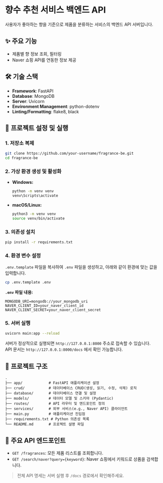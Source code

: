 # 향수 추천 서비스 백엔드 API

사용자가 좋아하는 향을 기준으로 제품을 분류하는 서비스의 백엔드 API 서버입니다.

## ✨ 주요 기능

- 제품별 향 정보 조회, 필터링
- Naver 쇼핑 API를 연동한 정보 제공

## 🛠️ 기술 스택

- **Framework**: FastAPI
- **Database**: MongoDB
- **Server**: Uvicorn
- **Environment Management**: python-dotenv
- **Linting/Formatting**: flake8, black

## 🚀 프로젝트 설정 및 실행

### 1. 저장소 복제

```bash
git clone https://github.com/your-username/fragrance-be.git
cd fragrance-be
```

### 2. 가상 환경 생성 및 활성화

- **Windows:**
  ```bash
  python -m venv venv
  venv\Scripts\activate
  ```
- **macOS/Linux:**
  ```bash
  python3 -m venv venv
  source venv/bin/activate
  ```

### 3. 의존성 설치

```bash
pip install -r requirements.txt
```

### 4. 환경 변수 설정

`.env.template` 파일을 복사하여 `.env` 파일을 생성하고, 아래와 같이 환경에 맞는 값을 입력합니다.

```bash
cp .env.template .env
```

**`.env` 파일 내용:**

```
MONGODB_URI=mongodb://your_mongodb_uri
NAVER_CLIENT_ID=your_naver_client_id
NAVER_CLIENT_SECRET=your_naver_client_secret
```

### 5. 서버 실행

```bash
uvicorn main:app --reload
```

서버가 정상적으로 실행되면 `http://127.0.0.1:8000` 주소로 접속할 수 있습니다.
API 문서는 `http://127.0.0.1:8000/docs` 에서 확인 가능합니다.

## 📁 프로젝트 구조

```
.
├── app/            # FastAPI 애플리케이션 설정
├── crud/           # 데이터베이스 CRUD(생성, 읽기, 수정, 삭제) 로직
├── database/       # 데이터베이스 연결 및 설정
├── models/         # 데이터 모델 및 스키마 (Pydantic)
├── routes/         # API 라우터 및 엔드포인트 정의
├── services/       # 외부 서비스(e.g., Naver API) 클라이언트
├── main.py         # 애플리케이션 진입점
├── requirements.txt # Python 의존성 목록
└── README.md       # 프로젝트 설명 파일
```

## 📝 주요 API 엔드포인트

- `GET /fragrances`: 모든 제품 리스트를 조회합니다.
- `GET /search/naver?query={keyword}`: Naver 쇼핑에서 키워드로 상품을 검색합니다.

> 전체 API 명세는 서버 실행 후 `/docs` 경로에서 확인해주세요.